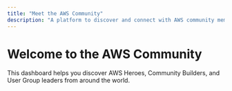 ```yaml
---
title: "Meet the AWS Community"
description: "A platform to discover and connect with AWS community members around the world"
---
```


# Welcome to the AWS Community

This dashboard helps you discover AWS Heroes, Community Builders, and User Group leaders from around the world.
